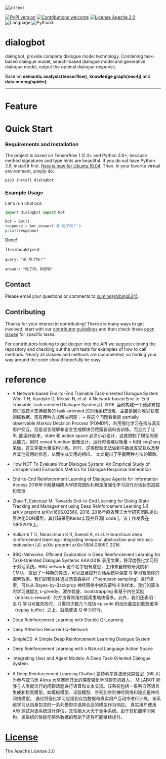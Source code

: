 ![alt text](docs/public/logo.svg)

[![PyPI version](https://badge.fury.io/py/dialogbot.svg)](https://badge.fury.io/py/dialogbot)
[![Contributions welcome](https://img.shields.io/badge/contributions-welcome-brightgreen.svg)](CONTRIBUTING.md)
[![License Apache 2.0](https://img.shields.io/badge/license-Apache%202.0-blue.svg)](https://github.com/deepmipt/DeepPavlov/blob/master/LICENSE)
![Language](https://img.shields.io/badge/Language-Python-blue.svg)
![Python3](https://img.shields.io/badge/Python-3.X-red.svg)

# dialogbot
dialogbot, provide complete dialogue model technology. Combining task-based dialogue model, search-based dialogue model and generative dialogue model, output the optimal dialogue response.

Base on **semantic analysis(tensorflow)**, **knowledge graph(neo4j)** and **data mining(spider)**.

---

# Feature


# Quick Start

### Requirements and Installation

The project is based on Tensorflow 1.12.0+ and Python 3.6+, because method signatures and type hints are beautiful.
If you do not have Python 3.6, install it first. [Here is how for Ubuntu 16.04](https://vsupalov.com/developing-with-python3-6-on-ubuntu-16-04/).
Then, in your favorite virtual environment, simply do:

```
pip3 install dialogbot
```

### Example Usage

Let's run chat bot:

```python
import dialogbot import Bot

bot = Bot()
response = bot.answer('亲 吃了吗？')
print(response)

```

Done!

This should print:

```console
query: "亲 吃了吗？"

answer: "吃了的，你好呀"
```



## Contact

Please email your questions or comments to [xuming(shibing624)](http://www.borntowin.cn/).

## Contributing

Thanks for your interest in contributing! There are many ways to get involved;
start with our [contributor guidelines](CONTRIBUTING.md) and then
check these [open issues](https://github.com/shibing624/dialogbot/issues) for specific tasks.

For contributors looking to get deeper into the API we suggest cloning the repository and checking out the unit
tests for examples of how to call methods. Nearly all classes and methods are documented, so finding your way around
the code should hopefully be easy.


# reference

- A Network-based End-to-End Trainable Task-oriented Dialogue System
Wen T H, Vandyke D, Mrksic N, et al. A Network-based End-to-End Trainable Task-oriented Dialogue System[J]. 2016.
当前构建一个诸如宾馆预订或技术支持服务的 task-oriented 的对话系统很难，主要是因为难以获取训练数据。现有两种方式解决问题：
•	将这个问题看做是 partially observable Markov Decision Process (POMDP)，利用强化学习在线与真实用户交互。但是语言理解和语言生成模块仍然需要语料去训练。而且为了让 RL 能运作起来，state 和 action space 必须小心设计，这就限制了模型的表达能力。同时 rewad function 很难设计，运行时也难以衡量
•	利用 seq2seq 来做，这又需要大量语料训练。同时，这类模型无法做到与数据库交互以及整合其他有用的信息，从而生成实用的相应。
本文提出了平衡两种方法的策略。
- How NOT To Evaluate Your Dialogue System: An Empirical Study of Unsupervised Evaluation Metrics for Dialogue Response Generation

- End-to-End Reinforcement Learning of Dialogue Agents for Information Access
2016年卡耐基梅隆大学研究团队利用深度强化学习进行对话状态追踪和管理

- Zhao T, Eskenazi M. Towards End-to-End Learning for Dialog State Tracking and Management using Deep Reinforcement Learning [J]. arXiv preprint arXiv:1606.02560, 2016.
2016年麻省理工大学研究团队提出层次化DQN模型，其代码采用Keras实现并开源[ code ]，该工作发表在NIPS2016上。

- Kulkarni T D, Narasimhan K R, Saeedi A, et al. Hierarchical deep reinforcement learning: Integrating temporal abstraction and intrinsic motivation [J]. arXiv preprint arXiv:1604.06057, 2016.

- BBQ-Networks: Efficient Exploration in Deep Reinforcement Learning for Task-Oriented Dialogue Systems
AAAI2018 录用文章，将深度强化学习用于对话系统。BBQ network 这个名字很有意思，工作来自微软研究院和 CMU。
提出了一种新的算法，可以显著提升对话系统中深度 Q 学习智能体的探索效率。我们的智能体通过汤普森采样（Thompson sampling）进行探索，可以从 Bayes-by-Backprop 神经网络中抽取蒙特卡洛样本。我们的算法的学习速度比 ε-greedy、波尔兹曼、bootstrapping 和基于内在奖励（intrinsic-reward）的方法等常用的探索策略快得多。此外，我们还表明：当 Q 学习可能失败时，只需将少数几个成功 episode 的经历叠加到重放缓冲（replay buffer）之上，就能使该 Q 学习可行。
- Deep Reinforcement Learning with Double Q-Learning

- Deep Attention Recurrent Q-Network

- SimpleDS: A Simple Deep Reinforcement Learning Dialogue System

- Deep Reinforcement Learning with a Natural Language Action Space

- Integrating User and Agent Models: A Deep Task-Oriented Dialogue System

- A Deep Reinforcement Learning Chatbot
蒙特利尔算法研究实验室（MILA）为参与亚马逊 Alexa 大奖赛而开发的深度强化学习聊天机器人。
MILABOT 能够与人类就流行的闲聊话题进行语音和文本交流。该系统包括一系列自然语言生成和检索模型，如模板模型、词袋模型、序列到序列神经网络和隐变量神经网络模型。
通过将强化学习应用到众包数据和真实用户互动中进行训练，该系统学习从自身包含的一系列模型中选择合适的模型作为响应。
真实用户使用 A/B 测试对该系统进行评估，其性能大大优于竞争系统。由于其机器学习架构，该系统的性能在额外数据的帮助下还有可能继续提升。


# [License](/LICENSE)

The Apache License 2.0